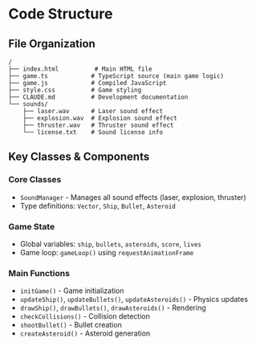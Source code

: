 # Code Structure

## File Organization
```
/
├── index.html          # Main HTML file
├── game.ts            # TypeScript source (main game logic)
├── game.js            # Compiled JavaScript
├── style.css          # Game styling
├── CLAUDE.md          # Development documentation
└── sounds/
    ├── laser.wav      # Laser sound effect
    ├── explosion.wav  # Explosion sound effect
    ├── thruster.wav   # Thruster sound effect
    └── license.txt    # Sound license info
```

## Key Classes & Components

### Core Classes
- `SoundManager` - Manages all sound effects (laser, explosion, thruster)
- Type definitions: `Vector`, `Ship`, `Bullet`, `Asteroid`

### Game State
- Global variables: `ship`, `bullets`, `asteroids`, `score`, `lives`
- Game loop: `gameLoop()` using `requestAnimationFrame`

### Main Functions
- `initGame()` - Game initialization
- `updateShip()`, `updateBullets()`, `updateAsteroids()` - Physics updates
- `drawShip()`, `drawBullets()`, `drawAsteroids()` - Rendering
- `checkCollisions()` - Collision detection
- `shootBullet()` - Bullet creation
- `createAsteroid()` - Asteroid generation